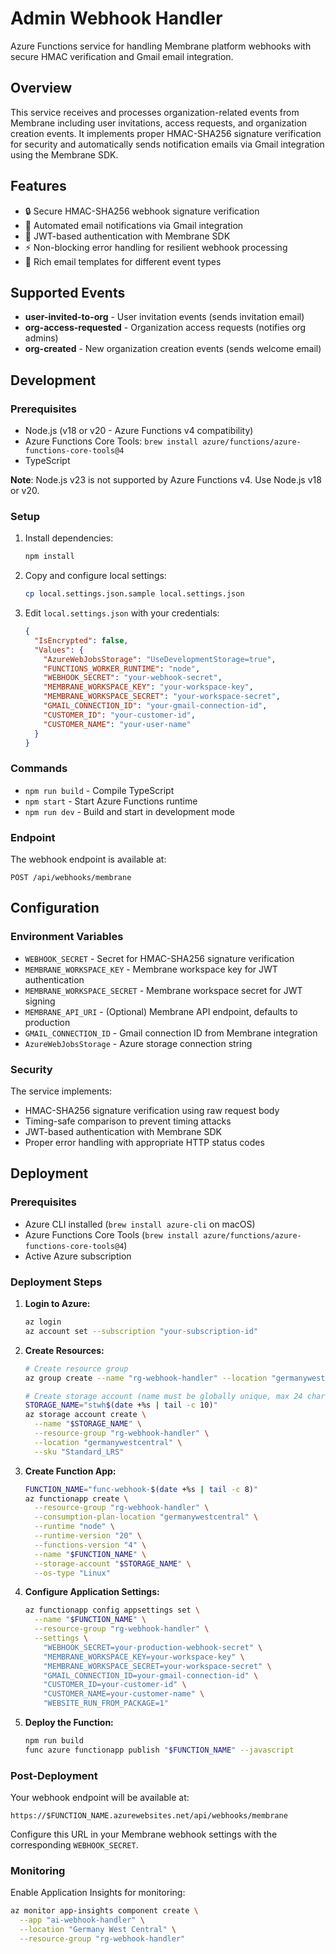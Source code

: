 # Admin Webhook Handler

Azure Functions service for handling Membrane platform webhooks with secure HMAC verification and Gmail email integration.

## Overview

This service receives and processes organization-related events from Membrane including user invitations, access requests, and organization creation events. It implements proper HMAC-SHA256 signature verification for security and automatically sends notification emails via Gmail integration using the Membrane SDK.

## Features

- 🔒 Secure HMAC-SHA256 webhook signature verification
- 📧 Automated email notifications via Gmail integration
- 🔑 JWT-based authentication with Membrane SDK
- ⚡ Non-blocking error handling for resilient webhook processing
- 📝 Rich email templates for different event types

## Supported Events

- **user-invited-to-org** - User invitation events (sends invitation email)
- **org-access-requested** - Organization access requests (notifies org admins)
- **org-created** - New organization creation events (sends welcome email)

## Development

### Prerequisites

- Node.js (v18 or v20 - Azure Functions v4 compatibility)
- Azure Functions Core Tools: `brew install azure/functions/azure-functions-core-tools@4`
- TypeScript

**Note**: Node.js v23 is not supported by Azure Functions v4. Use Node.js v18 or v20.

### Setup

1. Install dependencies:
   ```bash
   npm install
   ```

2. Copy and configure local settings:
   ```bash
   cp local.settings.json.sample local.settings.json
   ```

3. Edit `local.settings.json` with your credentials:
   ```json
   {
     "IsEncrypted": false,
     "Values": {
       "AzureWebJobsStorage": "UseDevelopmentStorage=true",
       "FUNCTIONS_WORKER_RUNTIME": "node",
       "WEBHOOK_SECRET": "your-webhook-secret",
       "MEMBRANE_WORKSPACE_KEY": "your-workspace-key",
       "MEMBRANE_WORKSPACE_SECRET": "your-workspace-secret",
       "GMAIL_CONNECTION_ID": "your-gmail-connection-id",
       "CUSTOMER_ID": "your-customer-id",
       "CUSTOMER_NAME": "your-user-name"
     }
   }
   ```

### Commands

- `npm run build` - Compile TypeScript
- `npm start` - Start Azure Functions runtime
- `npm run dev` - Build and start in development mode

### Endpoint

The webhook endpoint is available at:
```
POST /api/webhooks/membrane
```

## Configuration

### Environment Variables

- `WEBHOOK_SECRET` - Secret for HMAC-SHA256 signature verification
- `MEMBRANE_WORKSPACE_KEY` - Membrane workspace key for JWT authentication
- `MEMBRANE_WORKSPACE_SECRET` - Membrane workspace secret for JWT signing
- `MEMBRANE_API_URI` - (Optional) Membrane API endpoint, defaults to production
- `GMAIL_CONNECTION_ID` - Gmail connection ID from Membrane integration
- `AzureWebJobsStorage` - Azure storage connection string

### Security

The service implements:
- HMAC-SHA256 signature verification using raw request body
- Timing-safe comparison to prevent timing attacks
- JWT-based authentication with Membrane SDK
- Proper error handling with appropriate HTTP status codes

## Deployment

### Prerequisites

- Azure CLI installed (`brew install azure-cli` on macOS)
- Azure Functions Core Tools (`brew install azure/functions/azure-functions-core-tools@4`)
- Active Azure subscription

### Deployment Steps

1. **Login to Azure:**
   ```bash
   az login
   az account set --subscription "your-subscription-id"
   ```

2. **Create Resources:**
   ```bash
   # Create resource group
   az group create --name "rg-webhook-handler" --location "germanywestcentral"
   
   # Create storage account (name must be globally unique, max 24 chars)
   STORAGE_NAME="stwh$(date +%s | tail -c 10)"
   az storage account create \
     --name "$STORAGE_NAME" \
     --resource-group "rg-webhook-handler" \
     --location "germanywestcentral" \
     --sku "Standard_LRS"
   ```

3. **Create Function App:**
   ```bash
   FUNCTION_NAME="func-webhook-$(date +%s | tail -c 8)"
   az functionapp create \
     --resource-group "rg-webhook-handler" \
     --consumption-plan-location "germanywestcentral" \
     --runtime "node" \
     --runtime-version "20" \
     --functions-version "4" \
     --name "$FUNCTION_NAME" \
     --storage-account "$STORAGE_NAME" \
     --os-type "Linux"
   ```

4. **Configure Application Settings:**
   ```bash
   az functionapp config appsettings set \
     --name "$FUNCTION_NAME" \
     --resource-group "rg-webhook-handler" \
     --settings \
       "WEBHOOK_SECRET=your-production-webhook-secret" \
       "MEMBRANE_WORKSPACE_KEY=your-workspace-key" \
       "MEMBRANE_WORKSPACE_SECRET=your-workspace-secret" \
       "GMAIL_CONNECTION_ID=your-gmail-connection-id" \
       "CUSTOMER_ID=your-customer-id" \
       "CUSTOMER_NAME=your-customer-name" \
       "WEBSITE_RUN_FROM_PACKAGE=1"
   ```

5. **Deploy the Function:**
   ```bash
   npm run build
   func azure functionapp publish "$FUNCTION_NAME" --javascript
   ```

### Post-Deployment

Your webhook endpoint will be available at:
```
https://$FUNCTION_NAME.azurewebsites.net/api/webhooks/membrane
```

Configure this URL in your Membrane webhook settings with the corresponding `WEBHOOK_SECRET`.

### Monitoring

Enable Application Insights for monitoring:
```bash
az monitor app-insights component create \
  --app "ai-webhook-handler" \
  --location "Germany West Central" \
  --resource-group "rg-webhook-handler"
```